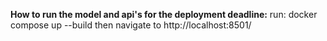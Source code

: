 **How to run the model and api's for the deployment deadline:**
run:
docker compose up --build
then navigate to http://localhost:8501/
